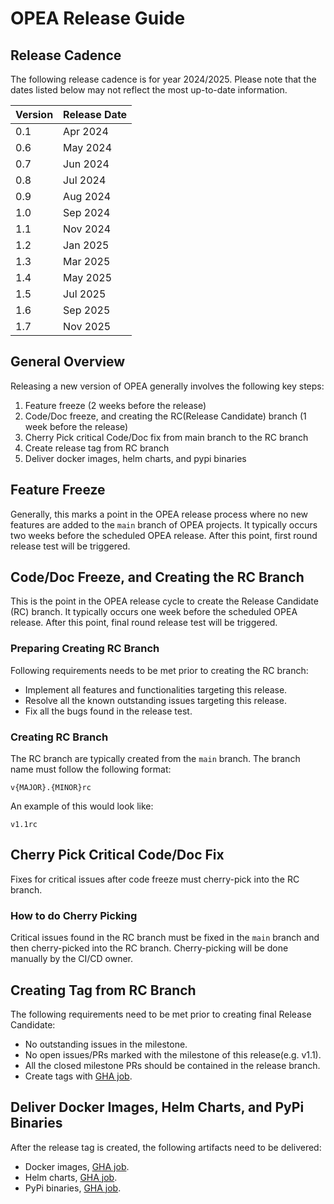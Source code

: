 # OPEA Release Guide

## Release Cadence

The following release cadence is for year 2024/2025. Please note that the dates listed below may not reflect the most up-to-date information. 

| Version | Release Date |
|---------|--------------|
| 0.1     | Apr 2024     |
| 0.6     | May 2024     |
| 0.7     | Jun 2024     |
| 0.8     | Jul 2024     |
| 0.9     | Aug 2024     |
| 1.0     | Sep 2024     |
| 1.1     | Nov 2024     |
| 1.2     | Jan 2025     |
| 1.3     | Mar 2025     |
| 1.4     | May 2025     |
| 1.5     | Jul 2025     |
| 1.6     | Sep 2025     |
| 1.7     | Nov 2025     |

## General Overview

Releasing a new version of OPEA generally involves the following key steps:

1. Feature freeze (2 weeks before the release)
2. Code/Doc freeze, and creating the RC(Release Candidate) branch (1 week before the release)
3. Cherry Pick critical Code/Doc fix from main branch to the RC branch
4. Create release tag from RC branch
5. Deliver docker images, helm charts, and pypi binaries 

## Feature Freeze

Generally, this marks a point in the OPEA release process where no new features are added to the `main` branch of OPEA projects. It typically occurs two weeks before the scheduled OPEA release. After this point, first round release test will be triggered. 

## Code/Doc Freeze, and Creating the RC Branch

This is the point in the OPEA release cycle to create the Release Candidate (RC) branch. It typically occurs one week before the scheduled OPEA release. After this point, final round release test will be triggered.

### Preparing Creating RC Branch
Following requirements needs to be met prior to creating the RC branch:
- Implement all features and functionalities targeting this release.
- Resolve all the known outstanding issues targeting this release.
- Fix all the bugs found in the release test.

### Creating RC Branch
The RC branch are typically created from the `main` branch. The branch name must follow the following format: 
```
v{MAJOR}.{MINOR}rc
```
An example of this would look like:
```
v1.1rc
```

## Cherry Pick Critical Code/Doc Fix
Fixes for critical issues after code freeze must cherry-pick into the RC branch.

### How to do Cherry Picking
Critical issues found in the RC branch must be fixed in the `main` branch and then cherry-picked into the RC branch. Cherry-picking will be done manually by the CI/CD owner. 

## Creating Tag from RC Branch
The following requirements need to be met prior to creating final Release Candidate:
- No outstanding issues in the milestone. 
- No open issues/PRs marked with the milestone of this release(e.g. v1.1).
- All the closed milestone PRs should be contained in the release branch.
- Create tags with [GHA job](https://github.com/opea-project/Validation/actions/workflows/manual-create-tag.yaml). 

## Deliver Docker Images, Helm Charts, and PyPi Binaries
After the release tag is created, the following artifacts need to be delivered:
- Docker images, [GHA job](https://github.com/opea-project/GenAIExamples/actions/workflows/manual-docker-publish.yml).
- Helm charts, [GHA job](https://github.com/opea-project/GenAIInfra/actions/workflows/manual-release-charts.yaml).
- PyPi binaries, [GHA job](https://github.com/opea-project/Validation/actions/workflows/manual-pypi-publish.yml).

